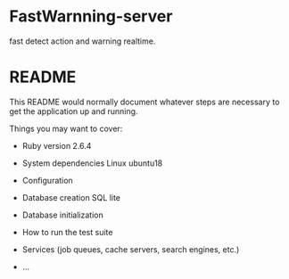 
# FastWarnning-server
fast detect action and warning realtime.
# README

This README would normally document whatever steps are necessary to get the
application up and running.

Things you may want to cover:

* Ruby version 2.6.4

* System dependencies Linux ubuntu18

* Configuration

* Database creation SQL lite

* Database initialization

* How to run the test suite

* Services (job queues, cache servers, search engines, etc.)


* ...
